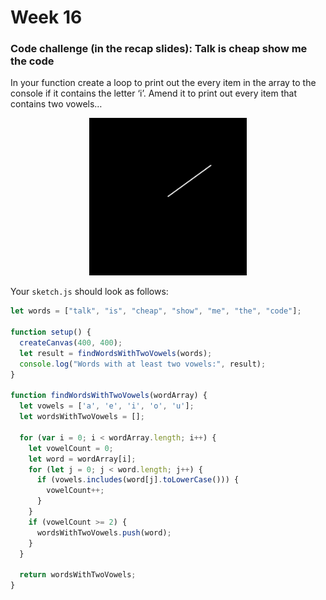 # Week 16

### Code challenge (in the recap slides): Talk is cheap show me the code

In your function create a loop to print out the every item in the array to the console if it contains the letter ‘i’.  Amend it to print out every item that contains two vowels…


<p align="center">
<img src="./assets/analogue-clock.gif" alt="Drag" width="50%"/>
</p>

Your ```sketch.js``` should look as follows:  

```javascript
let words = ["talk", "is", "cheap", "show", "me", "the", "code"];

function setup() {
  createCanvas(400, 400);
  let result = findWordsWithTwoVowels(words);
  console.log("Words with at least two vowels:", result);
}

function findWordsWithTwoVowels(wordArray) {
  let vowels = ['a', 'e', 'i', 'o', 'u'];
  let wordsWithTwoVowels = [];

  for (var i = 0; i < wordArray.length; i++) {
    let vowelCount = 0;
    let word = wordArray[i];
    for (let j = 0; j < word.length; j++) {
      if (vowels.includes(word[j].toLowerCase())) {
        vowelCount++;
      }
    }
    if (vowelCount >= 2) {
      wordsWithTwoVowels.push(word);
    }
  }

  return wordsWithTwoVowels;
}
```